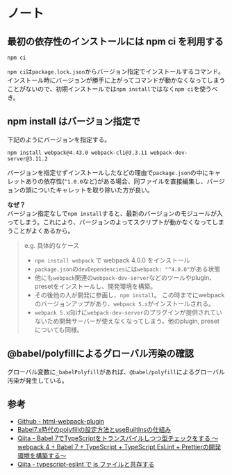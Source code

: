 # ノート

## 最初の依存性のインストールには npm ci を利用する

```dotnetcli
npm ci
```

`npm ci`は`package.lock.json`からバージョン指定でインストールするコマンド。  
インストール時にバージョンが勝手に上がってコマンドが動かなくなってしまうことがないので、初期インストールでは`npm install`ではなく`npm ci`を使うべき。

## npm install はバージョン指定で
下記のようにバージョンを指定する。

```
npm install webpack@4.43.0 webpack-cli@3.3.11 webpack-dev-server@3.11.2
```

バージョンを指定せずインストールしたなどの理由で`package.json`の中にキャレットありの依存性(`^1.0.0`など)がある場合、同ファイルを直接編集し、バージョンの頭についたキャレットを取り除いた方が良い。

**なぜ？**  
バージョン指定なしで`npm install`すると、最新のバージョンのモジュールが入ってしまう。これにより、バージョンのよってスクリプトが動かなくなってしまうことがよくあるから。 
 
> e.g. 具体的なケース  
> - `npm install webpack` で webpack 4.0.0 をインストール
> - `package.json`の`devDependencies`には`webpack: "^4.0.0"`がある状態
> - 他にも`webpack`関連の`webpack-dev-server`などのツールやplugin、presetをインストールし、開発環境を構築。
> - その後他の人が開発に参画し、`npm install`。
この時までにwebpackのバージョンアップがあり、`webpack 5.x`がインストールされる。  
> - `webpack 5.x`向けに`webpack-dev-server`のプラグインが提供されていないため開発サーバーが使えなくなってしまう。他のplugin, preset についても同様。

## @babel/polyfillによるグローバル汚染の確認
グローバル変数に`_babelPolyfill`があれば、`@babel/polyfill`によるグローバル汚染が発生している。

## 参考
- [Github - html-webpack-plugin](https://github.com/jantimon/html-webpack-plugin)
- [Babel7.x時代のpolyfillの設定方法とuseBuiltInsの仕組み](https://aloerina01.github.io/blog/2018-11-29-1#3-%E3%82%B0%E3%83%AD%E3%83%BC%E3%83%90%E3%83%AB%E6%B1%9A%E6%9F%93%E3%81%9B%E3%81%9A%E3%81%ABpolyfill%E3%82%92%E9%81%A9%E7%94%A8%E3%81%99%E3%82%8B%E6%96%B9%E6%B3%95)  
- [Qiita - Babel 7でTypeScriptをトランスパイルしつつ型チェックをする 〜webpack 4 + Babel 7 + TypeScript + TypeScript EsLint + Prettierの開発環境を構築する〜](https://qiita.com/soarflat/items/d583356e46250a529ed5)  
- [Qiita - typescript-eslint で js ファイルと共存する](https://qiita.com/odanado/items/066725b951fd0aacf622)